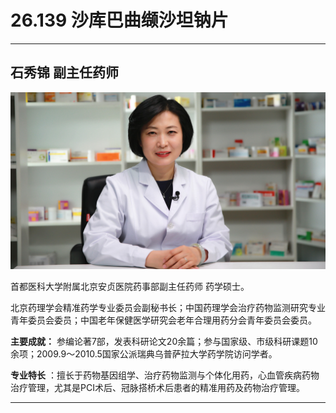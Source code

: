 # 26.139 沙库巴曲缬沙坦钠片

---

## 石秀锦 副主任药师

![1685161439263](image/c26_139/1685161439263.png)

首都医科大学附属北京安贞医院药事部副主任药师 药学硕士。

北京药理学会精准药学专业委员会副秘书长；中国药理学会治疗药物监测研究专业青年委员会委员；中国老年保健医学研究会老年合理用药分会青年委员会委员。

**主要成就：** 参编论著7部，发表科研论文20余篇；参与国家级、市级科研课题10余项；2009.9～2010.5国家公派瑞典乌普萨拉大学药学院访问学者。

**专业特长** ：擅长于药物基因组学、治疗药物监测与个体化用药，心血管疾病药物治疗管理，尤其是PCI术后、冠脉搭桥术后患者的精准用药及药物治疗管理。

---
